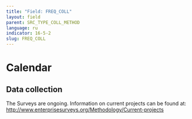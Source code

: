 ```yaml
---
title: "Field: FREQ_COLL"
layout: field
parent: SRC_TYPE_COLL_METHOD
language: ru
indicator: 16-5-2
slug: FREQ_COLL
---
```

# Calendar

## Data collection

The Surveys are ongoing. Information on current projects can be found at: http://www.enterprisesurveys.org/Methodology/Current-projects